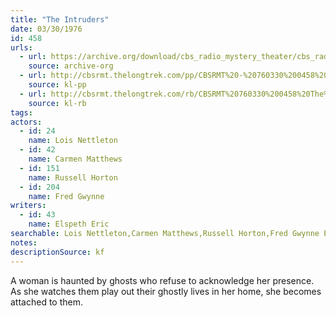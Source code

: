 ```yaml
---
title: "The Intruders"
date: 03/30/1976
id: 458
urls: 
  - url: https://archive.org/download/cbs_radio_mystery_theater/cbs_radio_mystery_theater-0451-0500.zip/cbs_radio_mystery_theater-0451-0500%2Fcbsrmt_0458_the_intruders.mp3
    source: archive-org
  - url: http://cbsrmt.thelongtrek.com/pp/CBSRMT%20-%20760330%200458%20The%20Intruders_pp.mp3
    source: kl-pp
  - url: http://cbsrmt.thelongtrek.com/rb/CBSRMT%20760330%200458%20The%20Intruders_wuwm%20recorded%208_14_76.mp3
    source: kl-rb
tags: 
actors:  
  - id: 24
    name: Lois Nettleton  
  - id: 42
    name: Carmen Matthews  
  - id: 151
    name: Russell Horton  
  - id: 204
    name: Fred Gwynne
writers:  
  - id: 43
    name: Elspeth Eric
searchable: Lois Nettleton,Carmen Matthews,Russell Horton,Fred Gwynne Elspeth Eric
notes: 
descriptionSource: kf
---
```

A woman is haunted by ghosts who refuse to acknowledge her presence. As she watches them play out their ghostly lives in her home, she becomes attached to them.